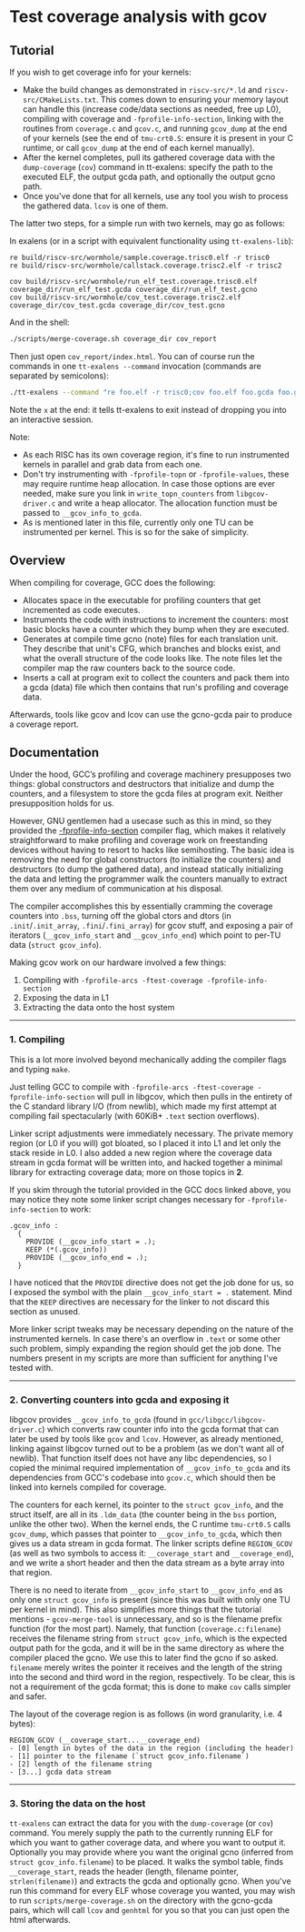 # Test coverage analysis with gcov

## Tutorial

If you wish to get coverage info for your kernels:
- Make the build changes as demonstrated in `riscv-src/*.ld` and `riscv-src/CMakeLists.txt`. This comes down to ensuring your memory layout can handle this (increase code/data sections as needed, free up L0), compiling with coverage and `-fprofile-info-section`, linking with the routines from `coverage.c` and `gcov.c`, and running `gcov_dump` at the end of your kernels (see the end of `tmu-crt0.S`: ensure it is present in your C runtime, or call `gcov_dump` at the end of each kernel manually).
- After the kernel completes, pull its gathered coverage data with the `dump-coverage` (`cov`) command in tt-exalens: specify the path to the executed ELF, the output gcda path, and optionally the output gcno path.
- Once you've done that for all kernels, use any tool you wish to process the gathered data. `lcov` is one of them.

The latter two steps, for a simple run with two kernels, may go as follows:

In exalens (or in a script with equivalent functionality using `tt-exalens-lib`):

```
re build/riscv-src/wormhole/sample.coverage.trisc0.elf -r trisc0
re build/riscv-src/wormhole/callstack.coverage.trisc2.elf -r trisc2

cov build/riscv-src/wormhole/run_elf_test.coverage.trisc0.elf coverage_dir/run_elf_test.gcda coverage_dir/run_elf_test.gcno
cov build/riscv-src/wormhole/cov_test.coverage.trisc2.elf coverage_dir/cov_test.gcda coverage_dir/cov_test.gcno
```

And in the shell:
```bash
./scripts/merge-coverage.sh coverage_dir cov_report
```

Then just open `cov_report/index.html`.
You can of course run the commands in one `tt-exalens --command` invocation (commands are separated by semicolons):
```bash
./tt-exalens --command "re foo.elf -r trisc0;cov foo.elf foo.gcda foo.gcno;x"
```
Note the `x` at the end: it tells tt-exalens to exit instead of dropping you into an interactive session.

Note:
- As each RISC has its own coverage region, it's fine to run instrumented kernels in parallel and grab data from each one.
- Don't try instrumenting with `-fprofile-topn` or `-fprofile-values`, these may require runtime heap allocation. In case those options are ever needed, make sure you link in `write_topn_counters` from `libgcov-driver.c` and write a heap allocator. The allocation function must be passed to `__gcov_info_to_gcda`.
- As is mentioned later in this file, currently only one TU can be instrumented per kernel. This is so for the sake of simplicity.

## Overview

When compiling for coverage, GCC does the following:
- Allocates space in the executable for profiling counters that get incremented as code executes.
- Instruments the code with instructions to increment the counters: most basic blocks have a counter which they bump when they are executed.
- Generates at compile time gcno (note) files for each translation unit. They describe that unit's CFG, which branches and blocks exist, and what the overall structure of the code looks like. The note files let the compiler map the raw counters back to the source code.
- Inserts a call at program exit to collect the counters and pack them into a gcda (data) file which then contains that run's profiling and coverage data.

Afterwards, tools like gcov and lcov can use the gcno-gcda pair to produce a coverage report.

## Documentation

Under the hood, GCC’s profiling and coverage machinery presupposes two things: global constructors and destructors that initialize and dump the counters, and a filesystem to store the gcda files at program exit. Neither presupposition holds for us.

However, GNU gentlemen had a usecase such as this in mind, so they provided the [-fprofile-info-section](https://gcc.gnu.org/onlinedocs/gcc-15.1.0/gcc/Freestanding-Environments.html) compiler flag, which makes it relatively straightforward to make profiling and coverage work on freestanding devices without having to resort to hacks like semihosting. The basic idea is removing the need for global constructors (to initialize the counters) and destructors (to dump the gathered data), and instead statically initializing the data and letting the programmer walk the counters manually to extract them over any medium of communication at his disposal.

The compiler accomplishes this by essentially cramming the coverage counters into `.bss`, turning off the global ctors and dtors (in `.init`/`.init_array`, `.fini`/`.fini_array`) for gcov stuff, and exposing a pair of iterators (`__gcov_info_start` and `__gcov_info_end`) which point to per-TU data (`struct gcov_info`).

Making gcov work on our hardware involved a few things:
1. Compiling with `-fprofile-arcs -ftest-coverage -fprofile-info-section`
2. Exposing the data in L1
3. Extracting the data onto the host system

---

### 1. Compiling

This is a lot more involved beyond mechanically adding the compiler flags and typing `make`.

Just telling GCC to compile with `-fprofile-arcs -ftest-coverage -fprofile-info-section` will pull in libgcov, which then pulls in the entirety of the C standard library I/O (from newlib), which made my first attempt at compiling fail spectacularly (with 60KiB+ `.text` section overflows).

Linker script adjustments were immediately necessary. The private memory region (or L0 if you will) got bloated, so I placed it into L1 and let only the stack reside in L0. I also added a new region where the coverage data stream in gcda format will be written into, and hacked together a minimal library for extracting coverage data; more on those topics in **2**.

If you skim through the tutorial provided in the GCC docs linked above, you may notice they note some linker script changes necessary for `-fprofile-info-section` to work:

```GNU ld
.gcov_info :
  {
    PROVIDE (__gcov_info_start = .);
    KEEP (*(.gcov_info))
    PROVIDE (__gcov_info_end = .);
  }
```

I have noticed that the `PROVIDE` directive does not get the job done for us, so I exposed the symbol with the plain `__gcov_info_start = .` statement. Mind that the `KEEP` directives are necessary for the linker to not discard this section as unused.

More linker script tweaks may be necessary depending on the nature of the instrumented kernels. In case there's an overflow in `.text` or some other such problem, simply expanding the region should get the job done. The numbers present in my scripts are more than sufficient for anything I've tested with.

---

### 2. Converting counters into gcda and exposing it

libgcov provides `__gcov_info_to_gcda` (found in `gcc/libgcc/libgcov-driver.c`) which converts raw counter info into the gcda format that can later be used by tools like `gcov` and `lcov`. However, as already mentioned, linking against libgcov turned out to be a problem (as we don't want all of newlib). That function itself does not have any libc dependencies, so I copied the minimal required implementation of `__gcov_info_to_gcda` and its dependencies from GCC's codebase into `gcov.c`, which should then be linked into kernels compiled for coverage.

The counters for each kernel, its pointer to the `struct gcov_info`, and the struct itself, are all in its `.ldm_data` (the counter being in the `bss` portion, unlike the other two). When the kernel ends, the C runtime `tmu-crt0.S` calls `gcov_dump`, which passes that pointer to `__gcov_info_to_gcda`, which then gives us a data stream in gcda format. The linker scripts define `REGION_GCOV` (as well as two symbols to access it: `__coverage_start` and `__coverage_end`), and we write a short header and then the data stream as a byte array into that region.

There is no need to iterate from `__gcov_info_start` to `__gcov_info_end` as only one `struct gcov_info` is present (since this was built with only one TU per kernel in mind). This also simplifies more things that the tutorial mentions - `gcov-merge-tool` is unnecessary, and so is the filename prefix function (for the most part). Namely, that function (`coverage.c:filename`) receives the filename string from `struct gcov_info`, which is the expected output path for the gcda, and it will be in the same directory as where the compiler placed the gcno. We use this to later find the gcno if so asked. `filename` merely writes the pointer it receives and the length of the string into the second and third word in the region, respectively. To be clear, this is not a requirement of the gcda format; this is done to make `cov` calls simpler and safer.

The layout of the coverage region is as follows (in word granularity, i.e. 4 bytes):
  
```
REGION_GCOV (__coverage_start...__coverage_end)
- [0] length in bytes of the data in the region (including the header)
- [1] pointer to the filename (`struct gcov_info.filename`)
- [2] length of the filename string
- [3...] gcda data stream
```

---

### 3. Storing the data on the host

`tt-exalens` can extract the data for you with the `dump-coverage` (or `cov`) command. You merely supply the path to the currently running ELF for which you want to gather coverage data, and where you want to output it. Optionally you may provide where you want the original gcno (inferred from `struct gcov_info.filename`) to be placed. It walks the symbol table, finds `__coverage_start`, reads the header (length, filename pointer, `strlen(filename)`) and extracts the gcda and optionally gcno. When you've run this command for every ELF whose coverage you wanted, you may wish to run `scripts/merge-coverage.sh` on the directory with the gcno-gcda pairs, which will call `lcov` and `genhtml` for you so that you can just open the html afterwards.
